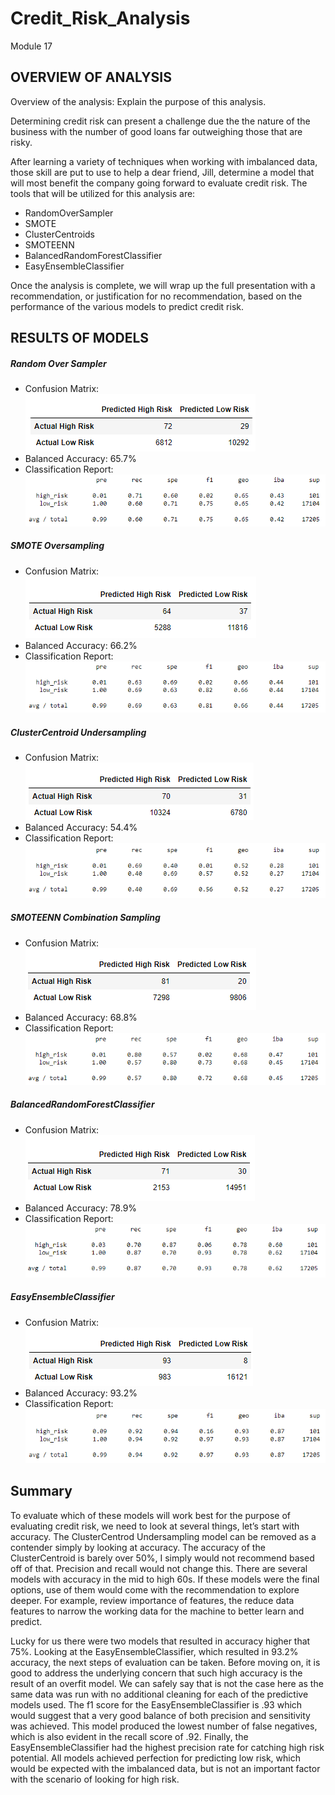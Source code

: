 # Credit_Risk_Analysis
Module 17

## OVERVIEW OF ANALYSIS
Overview of the analysis: Explain the purpose of this analysis.

Determining credit risk can present a challenge due the the nature of the business with the number of good loans far outweighing those that are risky. 

After learning a variety of techniques when working with imbalanced data, those skill are put to use to help a dear friend, Jill, determine a model that will most benefit the company going forward to evaluate credit risk.  The tools that will be utilized for this analysis are:
  * RandomOverSampler
  * SMOTE
  * ClusterCentroids
  * SMOTEENN
  * BalancedRandomForestClassifier
  * EasyEnsembleClassifier

Once the analysis is complete, we will wrap up the full presentation with a recommendation, or justification for no recommendation, based on the performance of the various models to predict credit risk. 


## RESULTS OF MODELS
##### Random Over Sampler 
- Confusion Matrix: 
     ![ros_confusion](https://github.com/RachelRautenberg/Credit_Risk_Analysis/blob/main/Resources/ros_confusion.PNG)
- Balanced Accuracy: 65.7%
- Classification Report: 
     ![ros_classification](https://github.com/RachelRautenberg/Credit_Risk_Analysis/blob/main/Resources/ros_classification.PNG)
                   
##### SMOTE Oversampling
- Confusion Matrix: 
     ![smote_confusion](https://github.com/RachelRautenberg/Credit_Risk_Analysis/blob/main/Resources/smote_confusion.PNG)
- Balanced Accuracy: 66.2%
- Classification Report: 
     ![smote_classification](https://github.com/RachelRautenberg/Credit_Risk_Analysis/blob/main/Resources/smote_classification.PNG)
                   
##### ClusterCentroid Undersampling
- Confusion Matrix: 
     ![cc_confusion](https://github.com/RachelRautenberg/Credit_Risk_Analysis/blob/main/Resources/cc_confusion.PNG)
- Balanced Accuracy: 54.4%
- Classification Report: 
     ![cc_classification](https://github.com/RachelRautenberg/Credit_Risk_Analysis/blob/main/Resources/cc_classification.PNG)
                   
##### SMOTEENN Combination Sampling
- Confusion Matrix: 
                   ![smoteenn_confusion](https://github.com/RachelRautenberg/Credit_Risk_Analysis/blob/main/Resources/smoteenn_confusion.PNG)
- Balanced Accuracy: 68.8%
- Classification Report: 
     ![smoteenn_classification](https://github.com/RachelRautenberg/Credit_Risk_Analysis/blob/main/Resources/smoteenn_classification.PNG)

##### BalancedRandomForestClassifier
- Confusion Matrix: 
     ![brf_confusion](https://github.com/RachelRautenberg/Credit_Risk_Analysis/blob/main/Resources/brf_confusion2.PNG)
- Balanced Accuracy: 78.9%
- Classification Report: 
     ![brf_classification](https://github.com/RachelRautenberg/Credit_Risk_Analysis/blob/main/Resources/brf_classification.PNG)

##### EasyEnsembleClassifier
- Confusion Matrix: 
     ![eec_confusion](https://github.com/RachelRautenberg/Credit_Risk_Analysis/blob/main/Resources/eec_confusion.PNG)
- Balanced Accuracy: 93.2%
- Classification Report: 
     ![eec_classification](https://github.com/RachelRautenberg/Credit_Risk_Analysis/blob/main/Resources/eec_classification.PNG)
                   
                   
## Summary
To evaluate which of these models will work best for the purpose of evaluating credit risk, we need to look at several things, let’s start with accuracy. The ClusterCentrod Undersampling model can be removed as a contender simply by looking at accuracy. The accuracy of the ClusterCentroid is barely over 50%, I simply would not recommend based off of that.  Precision and recall would not change this.  There are several models with accuracy in the mid to high 60s.  If these models were the final options, use of them would come with the recommendation to explore deeper.   For example, review importance of features, the reduce data features to narrow the working data for the machine to better learn and predict. 

Lucky for us there were two models that resulted in accuracy higher that 75%.  Looking at the EasyEnsembleClassifier, which resulted in 93.2% accuracy, the next steps of evaluation can be taken.  Before moving on, it is good to address the underlying concern that such high accuracy is the result of an overfit model.  We can safely say that is not the case here as the same data was run with no additional cleaning for each of the predictive models used.  The f1 score for the EasyEnsembleClassifier is .93 which would suggest that a very good balance of both precision and sensitivity was achieved.  This model produced the lowest number of false negatives, which is also evident in the recall score of .92. Finally, the EasyEnsembleClassifier had the highest precision rate for catching high risk potential. All models achieved perfection for predicting low risk, which would be expected with the imbalanced data, but is not an important factor with the scenario of looking for high risk. 
